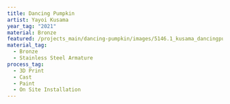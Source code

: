 ```yaml
---
title: Dancing Pumpkin
artist: Yayoi Kusama
year_tag: "2021"
material: Bronze
featured: /projects_main/dancing-pumpkin/images/5146.1_kusama_dancingpumpkindp001_final_003.jpg
material_tag:
  - Bronze
  - Stainless Steel Armature
process_tag:
  - 3D Print
  - Cast
  - Paint
  - On Site Installation
---
```

